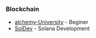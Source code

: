 ### Blockchain

* [alchemy-University](https://www.alchemy.com/university) - Beginer
* [SolDev](https://www.soldev.app) - Solana Development

